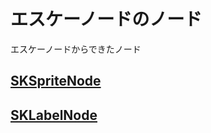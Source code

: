 # エスケーノードのノード

エスケーノードからできたノード

## [SKSpriteNode](https://github.com/ghsumiyasu/Swift/blob/main/README-Swift-SKSpriteNode-jp.md)
## [SKLabelNode](https://github.com/ghsumiyasu/Swift/blob/main/README-Swift-SKLabelNode-jp.md)
